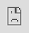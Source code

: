 <div class="markdown-container">

# This is a sample

[Source](https://github.com/im-luka/markdown-cheatsheet/blob/main/README.md)

## ⬇️ The Only Markdown Cheatsheet You Need

_Here you can find & download PDF version of the Complete Markdown Cheatsheet.  
Feel free to download and use it. ✌🏼_

✍🏼 I've also written, in more detail, some articles about Markdown in general.  

<a href="https://dev.to/imluka/the-only-markdown-cheatsheet-you-will-ever-need-ccg"><img src="https://img.shields.io/badge/dev.to-0A0A0A?style=for-the-badge&logo=dev.to&logoColor=white" /></a>
<a href="https://medium.com/@im-luka/the-only-markdown-cheatsheet-you-will-ever-need-a2941d008497"><img src="https://img.shields.io/badge/Medium-12100E?style=for-the-badge&logo=medium&logoColor=white" /></a>
<a href="https://imluka.hashnode.dev/the-only-markdown-cheatsheet-you-will-ever-need"><img src="https://img.shields.io/badge/Hashnode-2962FF?style=for-the-badge&logo=hashnode&logoColor=white" /></a>

---

#### ⚠️ Note
GitHub specific Markdown doesn't support some of the features listed in PDF. Perhaps in the future, they might include it.  

👇🏼 If you are interested in GitHub specific Markdown, follow docs below.

---

### What is Markdown?
Markdown is a lightweight markup language that you can use to format plain text documents.  
Write docs for your GitHub projects, edit your GitHub profile _README_ etc. You fill find it all here.  

Let's dive into it. ⤵️

#### Table of Contents

<details>
  <summary>Click here for contents table</summary>

1. [Paragraph](#paragraph)
2. [Headings](#headings)
3. [Emphasis](#emphasis)
4. [Blockquote](#blockquote)
5. [Images](#images)
6. [Links](#links)
7. [Code](#code)
8. [Lists](#lists)
    - [Ordered List](#orderedlist)
    - [Unordered List](#unorderedlist)
    - [Mixed List](#mixedlist)
9. [Table](#table)
10. [Task List](#tasklist)
11. [Footnote](#footnote)
12. [Jump to section](#sectionjump)
13. [Horizontal Line](#horizontalline)
14. [HTML](#html)

</details>

---
<a name="paragraph" />

## Paragraph
By writing regular text you are basically writing a paragraph.

```
This is a paragraph.
```
This is a paragraph.

---

<a name="headings" />

## Headings
There are 6 heading variants. The number of "#" symbols, followed by text, indicates the importance of the heading.

```
# Heading 1
## Heading 2
### Heading 3
#### Heading 4
##### Heading 5
###### Heading 6
```

# Heading 1
## Heading 2
### Heading 3
#### Heading 4
##### Heading 5
###### Heading 6

---

<a name="emphasis" />

## Emphasis
Modifying text is so neat and easy. You can make your text bold, italic and strikethrough.

```
Using two asterisks **this text is bold**.  
Two underscores __work as well__.  
Let's make it *italic now*.  
You guessed it, _one underscore is also enough_.  
Can we combine **_both of that_?** Absolutely.
What if I want to ~~strikethrough~~?
```

Using two asterisks **this text is bold**.  
Two underscores __work as well__.  
Let's make it *italic now*.  
You guessed it, _one underscore is also enough_.  
Can we combine **_both of that_?** Absolutely.  
What if I want to ~~strikethrough~~?

---

<a name="blockquote" />

## Blockquote
Want to emphasise importance of the text? Say no more.

```
> This is a blockquote.
> Want to write on a new line with space between?
>
> > And nested? No problem at all.
> >
> > > PS. you can **style** your text _as you want_.
```

> This is a blockquote.
> Want to write on a new line with space between?
>
> > And nested? No problem at all.
> >
> > > PS. you can **style** your text _as you want_. :

---

<a name="images" />

## Images
The best way is to simply drag & drop the image from your computer directly. You can also create a reference to an image and assign it that way.  
Here is the syntax.

<div class="centered-container">
    <img src="https://www.snel.com/wp-content/uploads/lets-encrypt-ssl.png" alt="Text if the image fails to load" title="Text displayed on hover" class="responsive-image">
</div>

<!--
```
[logo]: auto-generated-path-to-file-when-you-upload-image "Hover me"
![error text][logo] uncommented because it affected the responsiveness on smaller screens.

```
![text if the image fails to load](https://www.snel.com/wp-content/uploads/lets-encrypt-ssl.png)

![text if the image fails to load](https://user-images.githubusercontent.com/46372998/212541682-9907aaea-5198-45a9-8961-2acc8a98a0db.png "Text displayed on hover")

[logo]: https://user-images.githubusercontent.com/46372998/212541682-9907aaea-5198-45a9-8961-2acc8a98a0db.png "Hover me"
![error text][logo] -->

---

<a name="links" />

## Links
Similar to images, links can also be inserted directly or by creating a reference. You can create both inline and block links.

[markdown-cheatsheet]: https://github.com/im-luka/markdown-cheatsheet
[docs]: https://github.com/adam-p/markdown-here

[Like it so far? Follow me on GitHub](https://github.com/im-luka)
[My Markdown Cheatsheet - star it if you like it][markdown-cheatsheet]
Find some great docs [here][docs]

[markdown-cheatsheet]: https://github.com/im-luka/markdown-cheatsheet
[docs]: https://github.com/adam-p/markdown-here

[Like it so far? Follow me on GitHub](https://github.com/im-luka)  
[My Markdown Cheatsheet - star it if you like it][markdown-cheatsheet]  
Find some great docs [here][docs]

---

<a name="code" />

## Code
You can cerate both inline and full block code snippets. You can also define programming language you were using in your snippet. All by using backticks.

```
    I created `.env` file at the root.
    Backticks inside backticks? `` `No problem.` ``

    ```
    {
      learning: "Markdown",
      showing: "block code snippet"
    }
    ```

    ```js
    const x = "Block code snippet in JS";
    console.log(x);
    ```
```

I created `.env` file at the root.
Backticks inside backticks? `` `No problem.` ``

```
{
  learning: "Markdown",
  showing: "block code snippet"
}
```

```js
const x = "Block code snippet in JS";
console.log(x);
```

---

<a name="lists" />

## Lists
As you can do in HTML, Markdown allows creating of both ordered and unordered lists.

<a name="orderedlist" />

### Ordered List

```
1. HTML
2. CSS
3. Javascript
4. React
7. I'm Frontend Dev now 👨🏼‍🎨
```

1. HTML
2. CSS
3. Javascript
4. React
7. I'm Frontend Dev now 👨🏼‍🎨

<a name="unorderedlist" />

### Unordered List

```
- Node.js
+ Express
* Nest.js
- Learning Backend ⌛️
```

- Node.js
+ Express
* Nest.js
- Learning Backend ⌛️

<a name="mixedlist" />

### Mixed List
You can also mix both of the lists and create sublists.  
**PS.** Try not to create lists deeper than two levels. It is the best practice.

```
1. Learn Basics
   1. HTML
   2. CSS
   7. Javascript
2. Learn One Framework
   - React 
     - Router
     - Redux
   * Vue
   + Svelte
```

1. Learn Basics
   1. HTML
   2. CSS
   7. Javascript
2. Learn One Framework
   - React 
     - Router
     - Redux
   * Vue
   + Svelte

---

<a name="table" />

## Table
Great way to display well-arranged data. Use "|" symbol to separate columns and ":" symbol to align row content.

```
| Left Align (default) | Center Align | Right Align |
| :------------------- | :----------: | ----------: |
| React.js             | Node.js      | MySQL       |
| Next.js              | Express      | MongoDB     |
| Vue.js               | Nest.js      | Redis       |
```

| Left Align (default) | Center Align | Right Align |
| :------------------- | :----------: | ----------: |
| React.js             | Node.js      | MySQL       |
| Next.js              | Express      | MongoDB     |
| Vue.js               | Nest.js      | Redis       |

---

<a name="tasklist" />

## Task List
Keeping track of the tasks that are done, and those that need to be done.

```
- [x] Learn Markdown
- [ ] Learn Frontend Development
- [ ] Learn Full Stack Development
```

- [x] Learn Markdown
- [ ] Learn Frontend Development
- [ ] Learn Full Stack Development

---

<a name="footnote" />

## Footnote
Want to describe something at the end of the file? Use footnote!

```
#### I am working on a new project. [^1]
[^1]: Stack is: React, Typescript, Tailwind CSS  

Project is about music & movies.

##### Hope you will like it. [^see]
[^see]: Loading... ⌛️
```

#### I am working on a new project. [^1]
[^1]: Stack is: React, Typescript, Tailwind CSS  

Project is about music & movies.

##### Hope you will like it. [^see]
[^see]: Loading... ⌛️

---

<a name="sectionjump" />

## Jump to section
You can give ID to a section so that you can jump straight to that part of the file from wherever you are.

```
[Jump to a section with custom ID](#some-id)

...

<a name="some-id" />

##### Section with some ID
```

[Jump to a section with custom ID](#some-id)

---

<a name="horizontalline" />

## Horizontal Line
You can use asterisks, hyphens or underlines (*, -, _) to create horizontal line.  
The only rule is that you must include at least three chars of the symbol.

```
First Horizontal Line

***

Second One

-----

Third

_________
```

First Horizontal Line

***

Second One

-----

Third

_________


---

<a name="html" />

## HTML
<!-- You can also use raw HTML in your Markdown file. Most of the times that will work well, but sometimes you can experience some differences that you are not used to when working with standard HTML. Using CSS will not work.

```
<h1>This is a heading</h1>
<p>Paragraph...</p>

<hr />

<img src="auto-generated-path-to-file-when-you-upload-image" width="200">
<a href="https://github.com/im-luka">Follow me on GitHub</a>

<br />
<br />

<p>Quick hack for <strong><em>centering image</em></strong>?</p>
<p align="center"><img src="auto-generated-path-to-file-when-you-upload-image" /></p>

<details>
  <summary>One more quick hack? 🎭</summary>
  
  → Easy  
  → And simple
</details>
``` -->

<h1>This is a heading</h1>
<p>Paragraph...</p>

<hr />

<img src="https://user-images.githubusercontent.com/46372998/212544874-d0654588-82f7-44f2-bbfa-2bf85fd73854.png" width="200">
<a href="https://github.com/im-luka">Follow me on GitHub</a>

<br />
<br />

<p>Quick hack for <strong><em>centering image</em></strong>?</p>
<p align="center"><img src="https://user-images.githubusercontent.com/46372998/212544874-d0654588-82f7-44f2-bbfa-2bf85fd73854.png" width="200" /></p>

  <a href="https://linkedin.com/in/">
    <img src="https://img.shields.io/badge/-Linkedin-0077B5?logo=linkedin" alt="LinkedIn">
  </a>

<details>
  <summary>One more quick hack? 🎭</summary>
  
  → Easy  
  → And simple
</details>

---

<a name="some-id" />

##### Section with some ID

</div>

<iframe 
    src="https://www.youtube.com/embed/wVYG1mu8Lg8?si=9X4hY0WI7FWp_X9I" 
    style="position: absolute; top: 0; left: 0; width: 100%; height: 100%;" 
    frameborder="0" 
    allow="accelerometer; autoplay; clipboard-write; encrypted-media; gyroscope; picture-in-picture; web-share" 
    referrerpolicy="strict-origin-when-cross-origin" 
    allowfullscreen> 
</iframe>

<center><a><img align="center" src="https://github-readme-stats.vercel.app/api/top-langs/?username=710052&layout=compact&langs_count=10&exclude_repo=jhipster-books" /> </a></center><p>

<div style="display: flex; flex-wrap: wrap; justify-content: center;">
  <a href="https://www.youtube.com/watch?v=dQw4w9WgXcQ/" target="_blank">
    <img src="https://anlucas.neocities.org/browser1.gif" alt="Badge 1" style="width: 88px; height: 31px; margin: 5px;">
  </a>
  <a href="https://www.youtube.com/watch?v=dQw4w9WgXcQ/" target="_blank">
    <img src="https://anlucas.neocities.org/aimlink.gif" alt="Badge 2" style="width: 88px; height: 31px; margin: 5px;">
  </a>
  <a href="https://www.youtube.com/watch?v=dQw4w9WgXcQ/" target="_blank">
    <img src="https://anlucas.neocities.org/linuxnow.jpg" alt="Badge 3" style="width: 88px; height: 31px; margin: 5px;">
  </a>
  <a href="https://www.youtube.com/watch?v=dQw4w9WgXcQ/" target="_blank">
    <img src="https://anlucas.neocities.org/built_with_microsoft_notepad.gif" alt="Badge 4" style="width: 88px; height: 31px; margin: 5px;">
  </a>
  <a href="https://www.youtube.com/watch?v=dQw4w9WgXcQ/" target="_blank">
    <img src="https://anlucas.neocities.org/powered-by-debian.gif" alt="Badge 5" style="width: 88px; height: 31px; margin: 5px;">
  </a>
  <a href="https://www.youtube.com/watch?v=dQw4w9WgXcQ/" target="_blank">
    <img src="https://anlucas.neocities.org/classicgaming.gif" alt="Badge 6" style="width: 88px; height: 31px; margin: 5px;">
  </a>
  <a href="https://www.youtube.com/watch?v=dQw4w9WgXcQ/" target="_blank">
    <img src="https://anlucas.neocities.org/aolsucks.gif" alt="Badge 7" style="width: 88px; height: 31px; margin: 5px;">
  </a>
  <a href="https://www.youtube.com/watch?v=dQw4w9WgXcQ/" target="_blank">
    <img src="https://anlucas.neocities.org/aoltos_a.gif" alt="Badge 8" style="width: 88px; height: 31px; margin: 5px;">
  </a>
  <a href="https://www.youtube.com/watch?v=dQw4w9WgXcQ/" target="_blank">
    <img src="https://anlucas.neocities.org/nocookie.gif" alt="Badge 9" style="width: 88px; height: 31px; margin: 5px;">
  </a>
  <a href="https://www.youtube.com/watch?v=dQw4w9WgXcQ/" target="_blank">
    <img src="https://anlucas.neocities.org/get.gif" alt="Badge 10" style="width: 88px; height: 31px; margin: 5px;">
  </a>
  <a href="https://www.youtube.com/watch?v=dQw4w9WgXcQ/" target="_blank">
    <img src="https://cyber.dabamos.de/88x31/firefoxget.gif" alt="Badge 11" style="width: 88px; height: 31px; margin: 5px;">
  </a>
  <a href="https://www.youtube.com/watch?v=dQw4w9WgXcQ/" target="_blank">
    <img src="https://cyber.dabamos.de/88x31/gnu-linux.gif" alt="Badge 12" style="width: 88px; height: 31px; margin: 5px;">
  </a>
  <a href="https://www.youtube.com/watch?v=dQw4w9WgXcQ/" target="_blank">
    <img src="https://cyber.dabamos.de/88x31/gnubanner.gif" alt="Badge 13" style="width: 88px; height: 31px; margin: 5px;">
  </a>
  <a href="https://www.youtube.com/watch?v=dQw4w9WgXcQ/" target="_blank">
    <img src="https://cyber.dabamos.de/88x31/latex.gif" alt="Badge 14" style="width: 88px; height: 31px; margin: 5px;">
  </a>
  <a href="https://www.youtube.com/watch?v=dQw4w9WgXcQ/" target="_blank">
    <img src="https://cyber.dabamos.de/88x31/valid-html5.gif" alt="Badge 15" style="width: 88px; height: 31px; margin: 5px;">
  </a>
  <a href="https://www.youtube.com/watch?v=dQw4w9WgXcQ/" target="_blank">
    <img src="https://cyber.dabamos.de/88x31/www.gif" alt="Badge 16" style="width: 88px; height: 31px; margin: 5px;">
  </a>
  <a href="https://www.youtube.com/watch?v=dQw4w9WgXcQ/" target="_blank">
    <img src="https://cyber.dabamos.de/88x31/valid-rss.gif" alt="Badge 17" style="width: 88px; height: 31px; margin: 5px;">
  </a>
  <a href="https://www.youtube.com/watch?v=dQw4w9WgXcQ/" target="_blank">
    <img src="https://anlucas.neocities.org/nvidia.gif" alt="Badge 18" style="width: 88px; height: 31px; margin: 5px;">
  </a>
  <a href="https://www.youtube.com/watch?v=dQw4w9WgXcQ/" target="_blank">
    <img src="https://anlucas.neocities.org/email-icon.gif" alt="Badge 19" style="width: 88px; height: 31px; margin: 5px;">
  </a>
  <a href="https://www.youtube.com/watch?v=dQw4w9WgXcQ/" target="_blank">
    <img src="https://anlucas.neocities.org/hash_now.gif" alt="Badge 20" style="width: 88px; height: 31px; margin: 5px;">
  </a>
  <a href="https://www.youtube.com/watch?v=dQw4w9WgXcQ/" target="_blank">
    <img src="https://anlucas.neocities.org/homicide.gif" alt="Badge 21" style="width: 88px; height: 31px; margin: 5px;">
  </a>
</div>

<!-- External Script -->
<!--   <script src="static/js/script.js"></script>

<p>&copy; <span id="year"></span>Josh Mountain</p> -->
